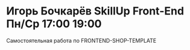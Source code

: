 # Игорь Бочкарёв SkillUp Front-End Пн/Ср 17:00 19:00
 Самостоятельная работа по FRONTEND-SHOP-TEMPLATE
